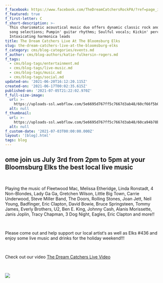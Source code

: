 ```yaml
---
f_facebook: https://www.facebook.com/TheDreamCatchersRockPA/?ref=page_internal
f_featured: true
f_first-letter: C
f_short-description: >-
  This charismatic acoustical music duo offers dynamic classic rock and country
  song selections; Pumpin' guitar rhythms; Soulful vocals; Kickin' percussion;
  Intoxicating harmonica leads
title: The Dream Catchers Live At The Bloomsburg Elks
slug: the-dream-catchers-live-at-the-bloomsburg-elks
f_category: cms/blog-categories/events.md
f_author: cms/blog-authors/katie-fulkersin-rogers.md
f_tags:
  - cms/blog-tags/entertainment.md
  - cms/blog-tags/live-music.md
  - cms/blog-tags/music.md
  - cms/blog-tags/social.md
updated-on: '2021-06-20T16:12:20.115Z'
created-on: '2021-06-17T00:02:35.615Z'
published-on: '2021-07-05T21:22:02.970Z'
f_full-size-image:
  url: >-
    https://uploads-ssl.webflow.com/5e6695d767ff5c7667d3ab48/60cf66f5b0f873c2131a8cc2_Bloomsburg%20Elks%20Live%20Music%20The%20Dream%20Catchers.png
  alt: null
f_thumbnail:
  url: >-
    https://uploads-ssl.webflow.com/5e6695d767ff5c7667d3ab48/60ca94b78b139d4f36705c27_2.png
  alt: null
f_custom-date: '2021-07-03T00:00:00.000Z'
layout: '[blog].html'
tags: blog
---
```


ome join us July 3rd from 2pm to 5pm at your Bloomsburg Elks the best local live music
--------------------------------------------------------------------------------------

‍

Playing the music of Fleetwood Mac, Melissa Etheridge, Linda Ronstadt, 4 Non-Blondes, Lady Ga Ga, Gretchen Wilson, Little Big Town, Carrie Underwood, Steve Miller Band, The Doors, Rolling Stones, Joan Jett, Neil Young, Badfinger, Eric Clapton, David Bowie, Bruce Springsteen, Tommy James, Everly Brothers, U2, Ben E. King, Johnny Cash, Alanis Morissette, Janis Joplin, Tracy Chapman, 3 Dog Night, Eagles, Eric Clapton and more!!

‍

Please come out and help support our local artist‘s as well as Elks #436 and enjoy some live music and drinks for the holiday weekend!!!

‍

Check out our video [The Dream Catchers Live Video](https://www.facebook.com/102446871594750/videos/498292561154201)

‍

![](https://uploads-ssl.webflow.com/5e6695d767ff5c7667d3ab48/60ca95a4d0287cfe90f2731e_1.png)

‍

‍
